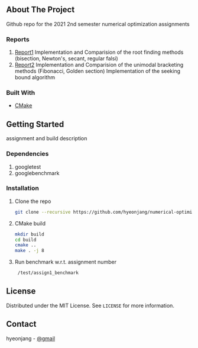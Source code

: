 <!-- ABOUT THE PROJECT -->
## About The Project

Github repo for the 2021 2nd semester numerical optimization assignments

### Reports

1. [Report1](./doc/homework1/report.pdf)
Implementation and Comparision of the root finding methods (bisection, Newton's, secant, regular falsi)
2. [Report2](./doc/homework2/report.pdf)
Implementation and Comparision of the unimodal bracketing methods (Fibonacci, Golden section)
Implementation of the seeking bound algorithm

### Built With

* [CMake](https://cmake.org)

<!-- GETTING STARTED -->
## Getting Started

assignment and
build description

### Dependencies
1. googletest
2. googlebenchmark

### Installation

1. Clone the repo
   ```sh
   git clone --recursive https://github.com/hyeonjang/numerical-optimization.git
   ```
2. CMake build
   ```sh
   mkdir build
   cd build
   cmake ..
   make . -j 8
   ```
4. Run benchmark w.r.t. assignment number
   ```sh
    /test/assign1_benchmark

<!-- LICENSE -->
## License

Distributed under the MIT License. See `LICENSE` for more information.


<!-- CONTACT -->
## Contact

hyeonjang - [@gmail](hyeonjang2021@gmail.com)
